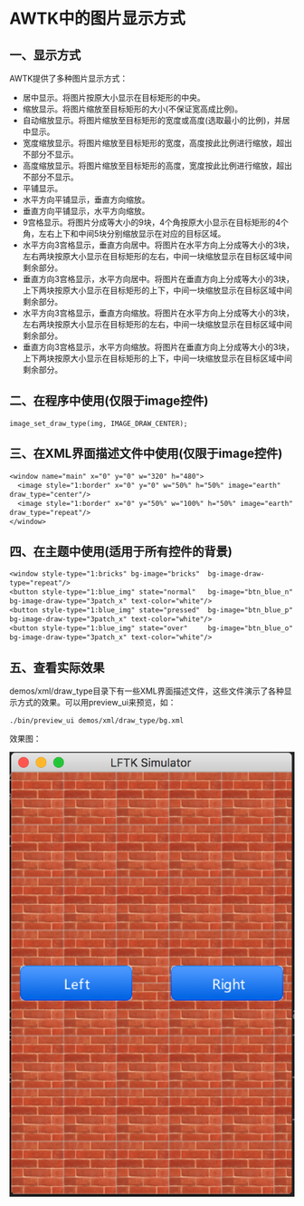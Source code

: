 # AWTK中的图片显示方式

## 一、显示方式

AWTK提供了多种图片显示方式：

* 居中显示。将图片按原大小显示在目标矩形的中央。
* 缩放显示。将图片缩放至目标矩形的大小(不保证宽高成比例)。
* 自动缩放显示。将图片缩放至目标矩形的宽度或高度(选取最小的比例)，并居中显示。
* 宽度缩放显示。将图片缩放至目标矩形的宽度，高度按此比例进行缩放，超出不部分不显示。
* 高度缩放显示。将图片缩放至目标矩形的高度，宽度按此比例进行缩放，超出不部分不显示。
* 平铺显示。
* 水平方向平铺显示，垂直方向缩放。
* 垂直方向平铺显示，水平方向缩放。
* 9宫格显示。将图片分成等大小的9块，4个角按原大小显示在目标矩形的4个角，左右上下和中间5块分别缩放显示在对应的目标区域。
* 水平方向3宫格显示，垂直方向居中。将图片在水平方向上分成等大小的3块，左右两块按原大小显示在目标矩形的左右，中间一块缩放显示在目标区域中间剩余部分。
* 垂直方向3宫格显示，水平方向居中。将图片在垂直方向上分成等大小的3块，上下两块按原大小显示在目标矩形的上下，中间一块缩放显示在目标区域中间剩余部分。
* 水平方向3宫格显示，垂直方向缩放。将图片在水平方向上分成等大小的3块，左右两块按原大小显示在目标矩形的左右，中间一块缩放显示在目标区域中间剩余部分。
* 垂直方向3宫格显示，水平方向缩放。将图片在垂直方向上分成等大小的3块，上下两块按原大小显示在目标矩形的上下，中间一块缩放显示在目标区域中间剩余部分。

## 二、在程序中使用(仅限于image控件)

```
image_set_draw_type(img, IMAGE_DRAW_CENTER);
```

## 三、在XML界面描述文件中使用(仅限于image控件)

```
<window name="main" x="0" y="0" w="320" h="480">
  <image style="1:border" x="0" y="0" w="50%" h="50%" image="earth" draw_type="center"/>
  <image style="1:border" x="0" y="50%" w="100%" h="50%" image="earth" draw_type="repeat"/>
</window>
```

## 四、在主题中使用(适用于所有控件的背景)

```
<window style-type="1:bricks" bg-image="bricks"  bg-image-draw-type="repeat"/>
<button style-type="1:blue_img" state="normal"   bg-image="btn_blue_n" bg-image-draw-type="3patch_x" text-color="white"/>
<button style-type="1:blue_img" state="pressed"  bg-image="btn_blue_p" bg-image-draw-type="3patch_x" text-color="white"/>
<button style-type="1:blue_img" state="over"     bg-image="btn_blue_o" bg-image-draw-type="3patch_x" text-color="white"/>
```

## 五、查看实际效果

demos/xml/draw_type目录下有一些XML界面描述文件，这些文件演示了各种显示方式的效果。可以用preview\_ui来预览，如：

```
./bin/preview_ui demos/xml/draw_type/bg.xml
```
效果图：

![](images/repeat_3patch_x.png)
